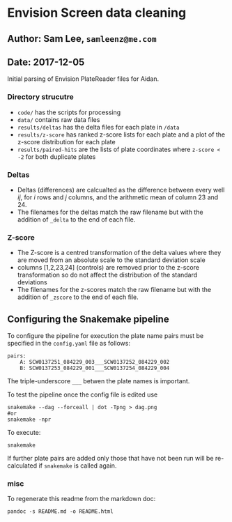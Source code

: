 # Envision Screen data cleaning

## Author: Sam Lee, `samleenz@me.com`
## Date: 2017-12-05

Initial parsing of Envision PlateReader files for Aidan.

### Directory strucutre

* `code/` has the scripts for processing
* `data/` contains raw data files
* `results/deltas` has the delta files for each plate in `/data`
* `results/z-score` has ranked z-score lists for each plate and a plot of the z-score distribution for each plate
* `results/paired-hits` are the lists of plate coordinates where `z-score < -2` for both duplicate plates

### Deltas

* Deltas (differences) are calcualted as the difference between every well *ij*, for *i* rows and *j* columns, and the arithmetic mean of column 23 and 24. 
* The filenames for the deltas match the raw filename but with the addition of `_delta` to the end of each file.

### Z-score

* The Z-score is a centred transformation of the delta values where they are moved from an absolute scale to the standard deviation scale
* columns [1,2,23,24] (controls) are removed prior to the z-score transformation so do not affect the distribution of the standard deviations
* The filenames for the z-scores match the raw filename but with the addition of `_zscore` to the end of each file.


## Configuring the Snakemake pipeline

To configure the pipeline for execution the plate name pairs must be specified in the `config.yaml` file as follows:

```
pairs:
    A: SCW0137251_084229_003___SCW0137252_084229_002
    B: SCW0137253_084229_001___SCW0137254_084229_004

```

The triple-underscore `___` betwen the plate names is important.

To test the pipeline once the config file is edited use

```
snakemake --dag --forceall | dot -Tpng > dag.png
#or
snakemake -npr
```

To execute:

```
snakemake
```

If further plate pairs are added only those that have not been run will be re-calculated if `snakemake` is called again.


### misc

To regenerate this readme from the markdown doc:

```
pandoc -s README.md -o README.html
```